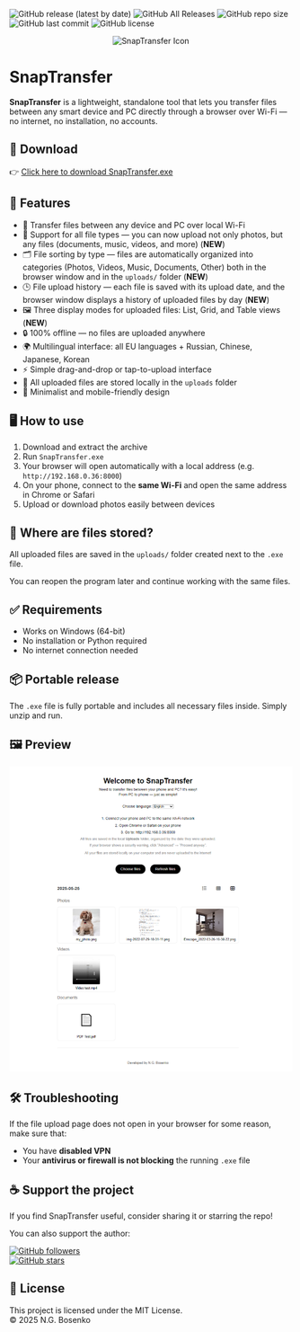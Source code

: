 ![GitHub release (latest by date)](https://img.shields.io/github/v/release/NickBosenko/SnapTransfer?label=Latest%20release)
![GitHub All Releases](https://img.shields.io/github/downloads/NickBosenko/SnapTransfer/total?label=Downloads)
![GitHub repo size](https://img.shields.io/github/repo-size/NickBosenko/SnapTransfer)
![GitHub last commit](https://img.shields.io/github/last-commit/NickBosenko/SnapTransfer)
![GitHub license](https://img.shields.io/github/license/NickBosenko/SnapTransfer)

<p align="center">
  <img src="https://raw.githubusercontent.com/NickBosenko/SnapTransfer/main/favicon.ico" width="80" alt="SnapTransfer Icon" />
</p>

# SnapTransfer

**SnapTransfer** is a lightweight, standalone tool that lets you transfer files between any smart device and PC directly through a browser over Wi-Fi — no internet, no installation, no accounts.

## 🔽 Download

👉 [Click here to download SnapTransfer.exe](https://github.com/NickBosenko/SnapTransfer/releases/download/v1.2.0/SnapTransfer.exe)

## 🚀 Features

- 📱 Transfer files between any device and PC over local Wi-Fi  
- 📂 Support for all file types — you can now upload not only photos, but any files (documents, music, videos, and more) (**NEW**)  
- 🗂 File sorting by type — files are automatically organized into categories (Photos, Videos, Music, Documents, Other) both in the browser window and in the `uploads/` folder (**NEW**)  
- 🕒 File upload history — each file is saved with its upload date, and the browser window displays a history of uploaded files by day (**NEW**)
- 🖼 Three display modes for uploaded files: List, Grid, and Table views (**NEW**) 
- 🔒 100% offline — no files are uploaded anywhere  
- 🌍 Multilingual interface: all EU languages + Russian, Chinese, Japanese, Korean  
- ⚡ Simple drag-and-drop or tap-to-upload interface  
- 💾 All uploaded files are stored locally in the `uploads` folder  
- 🧊 Minimalist and mobile-friendly design  

## 🖥 How to use

1. Download and extract the archive  
2. Run `SnapTransfer.exe`  
3. Your browser will open automatically with a local address (e.g. `http://192.168.0.36:8000`)  
4. On your phone, connect to the **same Wi-Fi** and open the same address in Chrome or Safari  
5. Upload or download photos easily between devices  

## 📁 Where are files stored?

All uploaded files are saved in the `uploads/` folder created next to the `.exe` file.

You can reopen the program later and continue working with the same files.

## ✅ Requirements

- Works on Windows (64-bit)  
- No installation or Python required  
- No internet connection needed  

## 📦 Portable release

The `.exe` file is fully portable and includes all necessary files inside. Simply unzip and run.

## 🖼 Preview

<p align="center">
  <img src="https://raw.githubusercontent.com/NickBosenko/SnapTransfer/main/interface.png" width="600"/>
</p>

## 🛠 Troubleshooting

If the file upload page does not open in your browser for some reason, make sure that:

- You have **disabled VPN**
- Your **antivirus or firewall is not blocking** the running `.exe` file

## ☕ Support the project

If you find SnapTransfer useful, consider sharing it or starring the repo!

You can also support the author:

[![GitHub followers](https://img.shields.io/github/followers/NickBosenko?label=Follow%20on%20GitHub&style=social)](https://github.com/NickBosenko)  
[![GitHub stars](https://img.shields.io/github/stars/NickBosenko/SnapTransfer?style=social)](https://github.com/NickBosenko/SnapTransfer/stargazers)

## 📄 License

This project is licensed under the MIT License.  
© 2025 N.G. Bosenko
